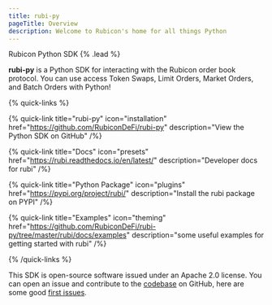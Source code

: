 ```yaml
---
title: rubi-py
pageTitle: Overview
description: Welcome to Rubicon's home for all things Python 
---
```


Rubicon Python SDK  {% .lead %}

**rubi-py** is a Python SDK for interacting with the Rubicon order book protocol. You can use access Token Swaps, Limit Orders, Market Orders, and Batch Orders with Python! 

{% quick-links %}

{% quick-link title="rubi-py" icon="installation" href="https://github.com/RubiconDeFi/rubi-py" description="View the Python SDK on GitHub" /%}

{% quick-link title="Docs" icon="presets" href="https://rubi.readthedocs.io/en/latest/" description="Developer docs for rubi" /%}

{% quick-link title="Python Package" icon="plugins" href="https://pypi.org/project/rubi/" description="Install the rubi package on PYPI" /%}

{% quick-link title="Examples" icon="theming" href="https://github.com/RubiconDeFi/rubi-py/tree/master/rubi/docs/examples" description="some useful examples for getting started with rubi" /%}

{% /quick-links %}

This SDK is open-source software issued under an Apache 2.0 license. You can open an issue and contribute to the [codebase](https://github.com/RubiconDeFi/rubi-py) on GitHub, here are some good [first issues](https://github.com/RubiconDeFi/rubi-py/issues?q=is%3Aissue+is%3Aopen+label%3A%22good+first+issue%22). 
